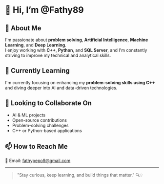 # 👋 Hi, I’m @Fathy89

## 🚀 About Me
I'm passionate about **problem solving**, **Artificial Intelligence**, **Machine Learning**, and **Deep Learning**.  
I enjoy working with **C++**, **Python**, and **SQL Server**, and I'm constantly striving to improve my technical and analytical skills.

## 🌱 Currently Learning
I'm currently focusing on enhancing my **problem-solving skills using C++** and diving deeper into AI and data-driven technologies.

## 🤝 Looking to Collaborate On
- AI & ML projects  
- Open-source contributions  
- Problem-solving challenges  
- C++ or Python-based applications  

## 📫 How to Reach Me
📧 Email: [fathypepo9@gmail.com](mailto:fathypepo9@gmail.com)

---

> "Stay curious, keep learning, and build things that matter." 🔍💡
